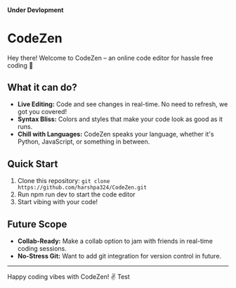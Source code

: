 #### Under Devlopment

# CodeZen

Hey there! Welcome to CodeZen – an online code editor for hassle free coding 🚀

## What it can do?

- **Live Editing:** Code and see changes in real-time. No need to refresh, we got you covered!
- **Syntax Bliss:** Colors and styles that make your code look as good as it runs.
- **Chill with Languages:** CodeZen speaks your language, whether it's Python, JavaScript, or something in between.


## Quick Start

1. Clone this repository: `git clone https://github.com/harshpa324/CodeZen.git`
2. Run npm run dev to start the code editor
3. Start vibing with your code!

## Future Scope
- **Collab-Ready:** Make a collab option to jam with friends in real-time coding sessions. 
- **No-Stress Git:** Want to add git integration for version control in future. 
---

Happy coding vibes with CodeZen! ✌️
Test